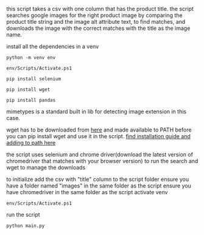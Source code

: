 this script takes a csv with  one column  that has the product title. the script searches google images for the right product image by comparing the product title string and the image alt attribute text, to find matches, and downloads  the image with the correct matches with the title as the image name.

install all the dependencies in a venv

    python -m venv env

    env/Scripts/Activate.ps1

    pip install selenium

    pip install wget

    pip install pandas


mimetypes is a standard built in lib for detecting image extension in this case.

wget has to be downloaded from <a href="http://gnuwin32.sourceforge.net/packages/wget.htm"> here</a> and made available to PATH before you can pip install wget and use it in the script. <a href="https://phoenixnap.com/kb/wget-command-with-examples">find installation guide and adding to path here</a>

the script uses selenium and chrome driver(download the latest version of chromedriver that matches with your browser version) to run the search and wget to manage the downloads

to initialize add the csv with "title" column to the script folder
ensure you have a folder named "images" in the same folder as the script
ensure you have chromedriver in the same folder as the script
activate venv 

    env/Scripts/Activate.ps1

run the script

    python main.py
